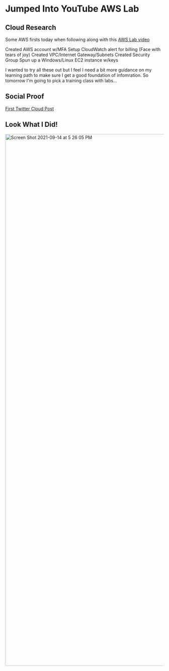 # Jumped Into YouTube AWS Lab

## Cloud Research

Some AWS firsts today when following along with this [AWS Lab video](https://youtu.be/uo_Xf_pGTvg)

Created AWS account w/MFA
Setup CloudWatch alert for billing (Face with tears of joy)
Created VPC/Internet Gateway/Subnets
Created Security Group
Spun up a Windows/Linux EC2 instance w/keys

I wanted to try all these out but I feel I need a bit more guidance on my learning path to make sure I get a good foundation of infomration. So tomorrow I'm going to pick a training class with labs...

## Social Proof

[First Twitter Cloud Post](https://twitter.com/JBizzle703/status/1437447392983388161)

## Look What I Did!
<img width="1684" alt="Screen Shot 2021-09-14 at 5 26 05 PM" src="https://user-images.githubusercontent.com/90277861/133337043-4a6ed9a7-46a5-498b-b394-b6a32b96e7af.png">
